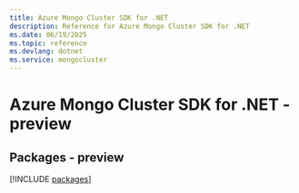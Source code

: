 ```yaml
---
title: Azure Mongo Cluster SDK for .NET
description: Reference for Azure Mongo Cluster SDK for .NET
ms.date: 06/19/2025
ms.topic: reference
ms.devlang: dotnet
ms.service: mongocluster
---
```

# Azure Mongo Cluster SDK for .NET - preview
## Packages - preview
[!INCLUDE [packages](mongo-cluster-index.md)]